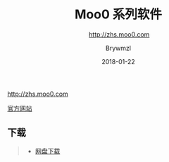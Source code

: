 ﻿---
layout:     post
title:      Moo0 系列软件
subtitle:  http://zhs.moo0.com
date:       2018-01-22
author:     Brywmzl
header-img: img/Moo0/bg.jpg
catalog: true
tags:
categories: [系统工具]
---
http://zhs.moo0.com

<!--more-->

[官方网站](http://zhs.moo0.com/)  

## 下载
>- [网盘下载](https://pan.baidu.com/s/1kXimTaZ)  